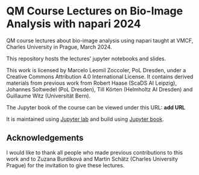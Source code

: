 # QM Course Lectures on Bio-Image Analysis with napari 2024
QM course lectures about bio-image analysis using napari taught at VMCF, Charles University in Prague, March 2024.

This repository hosts the lectures' jupyter notebooks and slides.

This work is licensed by Marcelo Leomil Zoccoler, PoL Dresden, under a Creative Commons Attribution 4.0 International License.
It contains derived materials from previous work from Robert Haase (ScaDS AI Leipzig), Johannes Soltwedel (PoL Dresden), Till Körten (Helmholtz AI Dresden) and Guillaume Witz (Universität Bern).

The Jupyter book of the course can be viewed under this URL: **add URL**

It is maintained using [Jupyter lab](https://jupyter.org/) and build using [Jupyter book](https://jupyterbook.org/en/stable/intro.html).

## Acknowledgements

I would like to thank all people who made previous contributions to this work and to Zuzana Burdíková and Martin Schätz (Charles University Prague) for the invitation to give these lectures.

